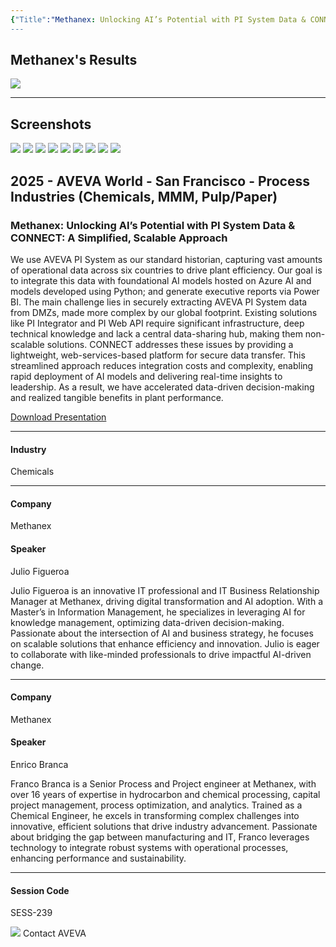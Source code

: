 ```yaml
---
{"Title":"Methanex: Unlocking AI’s Potential with PI System Data & CONNECT: A Simplified, Scalable Approach","Year":"2025","Industry":"Chemicals","URL":"https://www.aveva.com/en/perspectives/presentations/2025/methanex--unlocking-ai-s-potential-with-pi-system-data---connect--a-simplified--scalable-approach/","PDF":"https://cdn.mediavalet.com/eunl/content/zknZRgZIdk-tAPjdS7cRgg/WDN5RjMomk62JQ93as4phg/Original/Methanex%3A%20Unlocking%20AI%E2%80%99s%20Potential%20with%20PI%20System%20Data%20%26%20CONNECT%3A%20A%20Simplified%2C%20Scalable%20Approach.pdf","Company":"Methanex","Keywords":["AI Agent","PowerBI"],"dg-publish":true,"permalink":"/aveva/customer-stories/2025/2025-methanex-unlocking-ai-s-potential-with-pi-system-data-and-connect-a-simplified-scalable-approach/","dgPassFrontmatter":true}
---
```


## Methanex's Results
![](https://i.imgur.com/aHxNymW.png)

---
## Screenshots
![](https://i.imgur.com/i58TDB0.png)
![](https://i.imgur.com/rqC3aJ9.png)
![](https://i.imgur.com/oTKlged.png)
![](https://i.imgur.com/Vc6hMJ4.png)
![](https://i.imgur.com/0pSOTkc.png)
![](https://i.imgur.com/W529fZf.png)
![](https://i.imgur.com/GTilaj5.png)
![](https://i.imgur.com/f5HFP6f.png)
![](https://i.imgur.com/Ro8qeU3.png)


## 2025 - AVEVA World - San Francisco - Process Industries (Chemicals, MMM, Pulp/Paper)

### Methanex: Unlocking AI’s Potential with PI System Data & CONNECT: A Simplified, Scalable Approach

We use AVEVA PI System as our standard historian, capturing vast amounts of operational data across six countries to drive plant efficiency. Our goal is to integrate this data with foundational AI models hosted on Azure AI and models developed using Python; and generate executive reports via Power BI. The main challenge lies in securely extracting AVEVA PI System data from DMZs, made more complex by our global footprint. Existing solutions like PI Integrator and PI Web API require significant infrastructure, deep technical knowledge and lack a central data-sharing hub, making them non-scalable solutions. CONNECT addresses these issues by providing a lightweight, web-services-based platform for secure data transfer. This streamlined approach reduces integration costs and complexity, enabling rapid deployment of AI models and delivering real-time insights to leadership. As a result, we have accelerated data-driven decision-making and realized tangible benefits in plant performance.

[Download Presentation](https://cdn.mediavalet.com/eunl/content/zknZRgZIdk-tAPjdS7cRgg/WDN5RjMomk62JQ93as4phg/Original/Methanex%3A%20Unlocking%20AI%E2%80%99s%20Potential%20with%20PI%20System%20Data%20%26%20CONNECT%3A%20A%20Simplified%2C%20Scalable%20Approach.pdf)

---

#### Industry

Chemicals

---

#### Company

Methanex

#### Speaker

Julio Figueroa

Julio Figueroa is an innovative IT professional and IT Business Relationship Manager at Methanex, driving digital transformation and AI adoption. With a Master’s in Information Management, he specializes in leveraging AI for knowledge management, optimizing data-driven decision-making. Passionate about the intersection of AI and business strategy, he focuses on scalable solutions that enhance efficiency and innovation. Julio is eager to collaborate with like-minded professionals to drive impactful AI-driven change.

---

#### Company

Methanex

#### Speaker

Enrico Branca

Franco Branca is a Senior Process and Project engineer at Methanex, with over 16 years of expertise in hydrocarbon and chemical processing, capital project management, process optimization, and analytics. Trained as a Chemical Engineer, he excels in transforming complex challenges into innovative, efficient solutions that drive industry advancement. Passionate about bridging the gap between manufacturing and IT, Franco leverages technology to integrate robust systems with operational processes, enhancing performance and sustainability.

---

#### Session Code

SESS-239

![](https://www.aveva.com/content/dam/aveva/images/icons/contact/ContactAVEVA.svg) Contact AVEVA